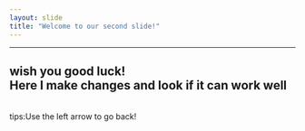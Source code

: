 ```yaml
---
layout: slide
title: "Welcome to our second slide!"
---
```

---
wish you good luck!<br>
Here I make changes and look if it can work well
---
<br>tips:Use the left arrow to go back!
